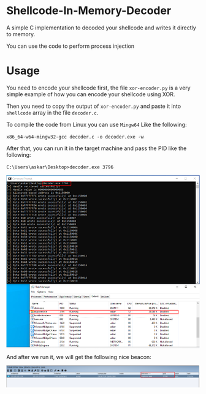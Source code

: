 # Shellcode-In-Memory-Decoder

A simple C implementation to decoded your shellcode and writes it directly to memory.

You can use the code to perform process injection

# Usage

You need to encode your shellcode first, the file `xor-encoder.py` is a very simple example of how you can encode your shellcode using XOR.

Then you need to copy the output of `xor-encoder.py` and paste it into `shellcode` array in the file `decoder.c`.

To compile the code from Linux you can use `Mingw64` Like the following:

`x86_64-w64-mingw32-gcc decoder.c -o decoder.exe -w`

After that, you can run it in the target machine and pass the PID like the following:

`C:\Users\askar\Desktop>decoder.exe 3796`

![Run Decoder](Decoder-example.png)

And after we run it, we will get the following nice beacon:

![GitHub Logo](Cobalt-Beacon.png)
